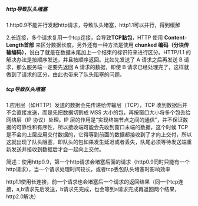 ##### http导致队头堵塞

1.http0.9不能并行发起http请求，导致队头堵塞，http1.1可以并行，得到缓解

2.长连接，多个请求复用一个tcp连接，会导致**TCP黏包**，HTTP 使用 **Content-Length首部** 来区分数据长度，另外还有一种方法是使用 **chunked 编码（分块传输编码）**，说白了就是在数据末尾加上一个结束的标识符来进行区分。HTTP/1.1 的解决办法是按顺序发送，并且按顺序返回。比如先发送了 A 请求之后再发送 B 请求，那么服务端一定要先返回 A 请求的数据，即使 B 请求已经处理完了，这样就做到了请求的区分，由此也带来了队头阻塞的问题。



##### tcp导致队头堵塞

1.应用层（如HTTP）发送的数据会先传递给传输层（TCP），TCP 收到数据后并不会直接发送，而是先把数据切割成 MSS 大小的包，再按窗口大小将多个包丢给网络层（IP 协议）处理。IP 层的作用是“实现终端节点之间的通信”，并不保证数据的可靠性和有序性，所以接收端可能会先收到窗口末端的数据，这个时候 TCP 是不会向上层应用交付数据的，它得等到前面的数据都接收到了才向上交付，所以这就出现了队头阻塞，即队头的包如果发生延迟或者丢失，队尾必须等待发送端重新发送并接收到数据后才会一起向上交付。



简述：使用http0.9，第一个http请求会堵塞后面的请求（http0.9同时只能有一个http请求），当一个请求处理时间较长，或者tcp丢包队头堵塞时影响效率

http1.1使用长连接，前一个请求也会堵塞后一个请求的返回结果（同一个tcp连接，a,b请求先后发送，b请求先完成，也会等到a请求完成再返回两个结果，http2.0解决）